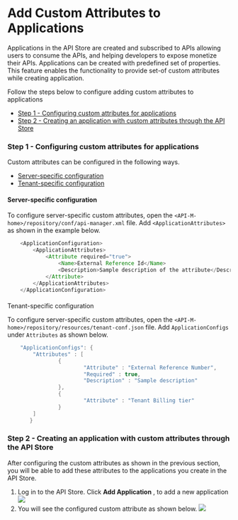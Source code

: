 # Add Custom Attributes to Applications

Applications in the API Store are created and subscribed to APIs allowing users to consume the APIs, and helping developers to expose monetize their APIs. Applications can be created with predefined set of properties. This feature enables the functionality to provide set-of custom attributes while creating application.

Follow the steps below to configure adding custom attributes to applications

-   [Step 1 - Configuring custom attributes for applications](#AddCustomAttributestoApplications-Step1-Configuringcustomattributesforapplications)
-   [Step 2 - Creating an application with custom attributes through the API Store](#AddCustomAttributestoApplications-Step2-CreatinganapplicationwithcustomattributesthroughtheAPIStore)

### Step 1 - Configuring custom attributes for applications

Custom attributes can be configured in the following ways.

-   [Server-specific configuration](#AddCustomAttributestoApplications-Server-specificconfiguration)
-   [Tenant-specific configuration](#AddCustomAttributestoApplications-Tenant-specificconfiguration)

#### Server-specific configuration

To configure server-specific custom attributes, open the `<API-M-home>/repository/conf/api-manager.xml` file. Add `<ApplicationAttributes>` as shown in the example below.

``` java
    <ApplicationConfiguration>
        <ApplicationAttributes>
            <Attribute required="true">
                <Name>External Reference Id</Name>
                <Description>Sample description of the attribute</Description>
            </Attribute>
        </ApplicationAttributes>
    </ApplicationConfiguration>
```

#### 
Tenant-specific configuration

To configure server-specific custom attributes, open the `<API-M-home>/repository/resources/tenant-conf.json` file. Add `ApplicationConfigs` under `Attributes` as shown below.

``` java
    "ApplicationConfigs": {
        "Attributes" : [
                {
                        "Attribute" : "External Reference Number",
                        "Required" : true,
                        "Description" : "Sample description"
                },
                {
                        "Attribute" : "Tenant Billing tier"
                }
        ]
       }
```

### Step 2 - Creating an application with custom attributes through the API Store

After configuring the custom attributes as shown in the previous section, you will be able to add these attributes to the applications you create in the API Store.

1.  Log in to the API Store. Click **Add Application** , to add a new application
    ![](/assets/attachments/103333199/103333200.png)
2.  You will see the configured custom attribute as shown below.
    ![](/assets/attachments/103333199/103333201.png)
